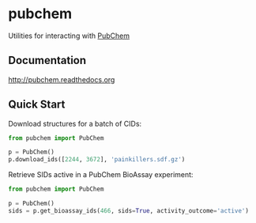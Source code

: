 pubchem
=======

Utilities for interacting with [PubChem](https://pubchem.ncbi.nlm.nih.gov)

Documentation
-------------
http://pubchem.readthedocs.org

Quick Start
-----------

Download structures for a batch of CIDs:

```python
from pubchem import PubChem

p = PubChem()
p.download_ids([2244, 3672], 'painkillers.sdf.gz')
```

Retrieve SIDs active in a PubChem BioAssay experiment:

```python
from pubchem import PubChem

p = PubChem()
sids = p.get_bioassay_ids(466, sids=True, activity_outcome='active')
```
